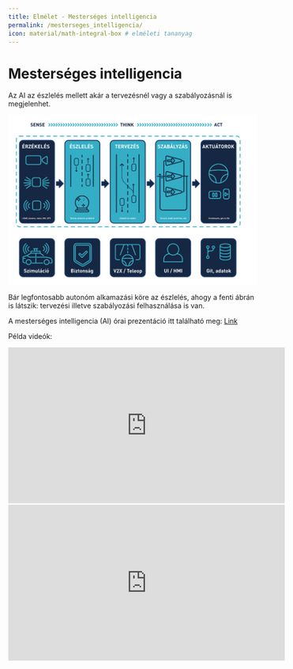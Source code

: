 ```yaml
---
title: Elmélet - Mesterséges intelligencia
permalink: /mesterseges_intelligencia/
icon: material/math-integral-box # elméleti tananyag
---
```


 




# Mesterséges intelligencia

Az AI az észlelés mellett akár a tervezésnél vagy a szabályozásnál is megjelenhet.

![](https://raw.githubusercontent.com/sze-info/arj/main/docs/_images/overview15.svg)


Bár legfontosabb autonóm alkamazási köre az észlelés, ahogy a fenti ábrán is látszik: tervezési illetve szabályozási felhasználása is van.

A mesterséges intelligencia (AI) órai prezentáció itt található meg: [Link](assets/arj-ai.pptx)


Példa videók:
<iframe width="560" height="315" src="https://www.youtube.com/embed/NZZIPcBBAc8?rel=0" title="YouTube video player" frameborder="0" allow="accelerometer; autoplay; clipboard-write; encrypted-media; gyroscope; picture-in-picture" allowfullscreen></iframe>

<iframe width="560" height="315" src="https://www.youtube.com/embed/mTcrA6HYsMM?rel=0" title="YouTube video player" frameborder="0" allow="accelerometer; autoplay; clipboard-write; encrypted-media; gyroscope; picture-in-picture" allowfullscreen></iframe>